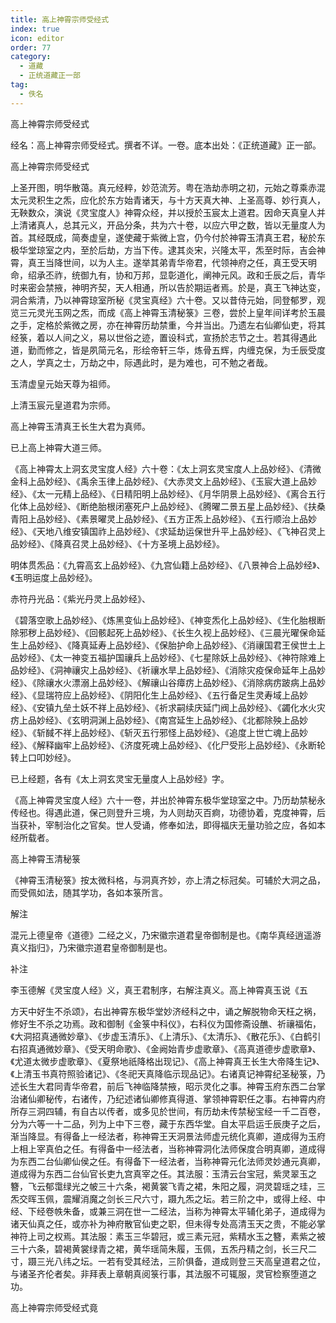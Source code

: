 ```yaml
---
title: 高上神霄宗师受经式
index: true
icon: editor
order: 77
category:
  - 道藏
  - 正统道藏正一部
tag:
  - 佚名
---
```


高上神霄宗师受经式  

经名：高上神霄宗师受经式。撰者不详。一卷。底本出处：《正统道藏》正一部。  

高上神霄宗师受经式  

上圣开图，明华散蔼。真元经粹，妙范流芳。粤在浩劫赤明之初，元始之尊乘赤混太元灵积生之炁，应化於东方始青诸天，与十方天真大神、上圣高尊、妙行真人，无鞅数众，演说《灵宝度人》神霄众经，并以授於玉宸太上道君。因命天真皇人并上清诸真人，总其元义，开品分条，共为六十卷，以应六甲之数，皆以无量度人为首。其经既成，简奏虚皇，遂使藏于紫微上宫，仍今付於神霄玉清真王君，秘於东极华堂琼室之内，至於后劫，方当下传。逮其炎宋，兴隆太平，炁至时际，吉会神霄，真王当降世间，以为人主。遂举其弟青华帝君，代领神府之任，真王受天明命，绍承丕祚，统御九有，协和万邦，显彰道化，阐神元风。政和壬辰之后，青华时来密会禁掖，神明齐契，天人相通，所以告於期运者焉。於是，真王飞神达变，洞合紫清，乃以神霄琼室所秘《灵宝真经》六十卷。又以昔侍元始，同登郁罗，观览三元灵光玉网之炁，而成《高上神霄玉清秘箓》三卷，尝於上皇年间详考於玉晨之手，定格於紫微之房，亦在神霄历劫禁重，今并当出。乃遗左右仙卿仙吏，将其经箓，着以人间之义，易以世俗之迹，置设科式，宣扬於志节之士。若其得遇此道，勤而修之，皆是夙简元名，形绘帝轩三华，炼骨五辉，内缠克保，为壬辰受度之人，学真之士，万劫之中，际遇此时，是为难也，可不勉之者哉。  

玉清虚皇元始天尊为祖师。  

上清玉宸元皇道君为宗师。  

高上神霄玉清真王长生大君为真师。  

已上高上神霄大道三师。  

《高上神霄太上洞玄灵宝度人经》六十卷：《太上洞玄灵宝度人上品妙经》、《清微金科上品妙经》、《禹余玉律上品妙经》、《大赤灵文上品妙经》、《玉宸大道上品妙经》、《太一元精上品经》、《日精阳明上品妙经》、《月华阴景上品妙经》、《离合五行化体上品妙经》、《断绝胎根闭塞死户上品妙经》、《腾曜二景五星上品妙经》、《扶桑青阳上品妙经》、《素景曜灵上品妙经》、《五方正炁上品妙经》、《五行顺治上品妙经》、《天地八维安镇国祚上品妙经》、《求延劫运保世升平上品妙经》、《飞神召灵上品妙经》、《降真召灵上品妙经》、《十方圣境上品妙经》。  

明体贯炁品：《九霄高玄上品妙经》、《九宫仙籍上品妙经》、《八景神合上品妙经》、《玉明运度上品妙经》。  

赤符丹光品：《紫光丹灵上品妙经》、  

《碧落空歌上品妙经》、《炼黑变仙上品妙经》、《神变炁化上品妙经》、《生化胎根断除邪秽上品妙经》、《回骸起死上品妙经》、《长生久视上品妙经》、《三晨光曜保命延生上品妙经》、《降真延寿上品妙经》、《保胎护命上品妙经》、《消禳国君王侯世土上品妙经》、《太一神变五福护国禳兵上品妙经》、《七星除妖上品妙经》、《神符除难上品妙经》、《洞神禳灾上品妙经》、《祈禳水旱上品妙经》、《消除灾疫保命延年上品妙经》、《除禳水火漂溺上品妙经》、《解禳山谷瘴疠上品妙经》、《消除病疠跛病上品妙经》、《显瑞符应上品妙经》、《阴阳化生上品妙经》、《五行备足生灵寿域上品妙经》、《安镇九垒土妖不祥上品妙经》、《祈求嗣续庆延门阀上品妙经》、《蠲化水火灾疠上品妙经》、《玄明洞渊上品妙经》、《南宫延生上品妙经》、《北都除殃上品妙经》、《斩馘不祥上品妙经》、《斩灭五行邪怪上品妙经》、《追度上世亡魂上品妙经》、《解释幽牢上品妙经》、《济度死魂上品妙经》、《化尸受形上品妙经》、《永断轮转上口叩妙经》。  

已上经题，各有《太上洞玄灵宝无量度人上品妙经》字。  

《高上神霄灵宝度人经》六十一卷，并出於神霄东极华堂琼室之中。乃历劫禁秘永传经也。得遇此道，保己则登升三境，为人则劫灭百痾，功德协着，克度神霄，后当获补，宰制治化之官矣。世人受诵，修奉如法，即得福庆无量功验之应，各如本经所载者。  

高上神霄玉清秘箓  

《神霄玉清秘箓》按太微科格，与洞真齐妙，亦上清之标冠矣。可辅於大洞之品，而受佩如法，随其学功，各如本箓所言。  

解注  

混元上德皇帝《道德》二经之义，乃宋徽宗道君皇帝御制是也。《南华真经逍遥游真义指归》，乃宋徽宗道君皇帝御制是也。  

补注  

李玉德解《灵宝度人经》义，真王君制序，右解注真义。高上神霄真玉说《五  

方天中好生不杀颂》，右出神霄东极华堂妙济经科之中，诵之解脱物命天枉之祸，修好生不杀之功焉。政和御制《金箓中科仪》，右科仪为国修斋设醮、祈禳福佑，《大洞招真通微妙章》、《步虚玉清乐》、《上清乐》、《太清乐》、《散花乐》、《白鹤引右招真通微妙章》、《受天明命歌》、《金阙始青步虚歌章》、《高真道德步虚歌章》、《尤道太微步虚歌章》、《夏祭地祇降格出现记》、《高上神霄真王长生大帝降生记》、《上清玉书真符照验诸记》、《冬祀天真降临示现品记》。右诸真记神霄纪圣秘箓，乃述长生大君同青华帝君，前后飞神临降禁掖，昭示灵化之事。神霄玉府东西二台掌治诸仙卿秘传，右诸传，乃纪述诸仙卿修真得道、掌领神霄职任之事。右神霄内府所存三洞四辅，有自古以传者，或多见於世间，有历劫未传禁秘宝经一千二百卷，分为六等一十二品，列为上中下三卷，藏于东西华堂。自太平启运壬辰庚子之后，渐当降显。有得备上一经法者，称神霄王天洞景法师虚元统化真卿，道成得为玉府上相上宰真伯之任。有得备中一经法者，当称神霄洞化法师保度合明真卿，道成得为东西二台仙卿仙侯之任。有得备下一经法者，当称神霄元化法师灵妙通元真卿，道成得为东西二台仙官长吏九宫真宰之任。其法服：玉清云台宝冠，紫灵翠玉之簪，飞云郁霭绿光之帔三十六条，褐黄裳飞青之裙，朱阳之履，洞灵碧瑶之珪，三炁交晖玉佩，震耀消魔之剑长三尺六寸，蹑九炁之坛。若三阶之中，或得上经、中经、下经卷帙朱备，或兼三洞在世一二经法，当称为神霄太平辅化弟子，道成得为诸天仙真之任，或亦补为神府散官仙吏之职，但未得专处高清玉天之贵，不能必掌神符上司之权焉。其法服：素玉三华碧冠，或三素元冠，紫精水玉之簪，素紫之被三十六条，碧褐黄裳绿青之裙，黄华瑶简朱履，玉佩，五炁丹精之剑，长三尺二寸，蹑三光八纬之坛。一若有受其经法，三阶俱备，道成则登三天高皇道君之位，与诸圣齐伦者矣。非拜表上章朝真阅箓行事，其法服不可辄服，灵官检察堕道之功。  

高上神霄宗师受经式竟  
